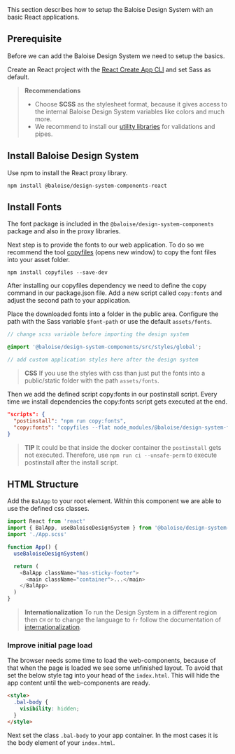 <bal-doc-lead>
This section describes how to setup the Baloise Design System with an basic React applications.
</bal-doc-lead>

## Prerequisite

Before we can add the Baloise Design System we need to setup the basics.

Create an React project with the [React Create App CLI](https://create-react-app.dev/) and set Sass as default.

> **Recommendations**
>
> - Choose **SCSS** as the stylesheet format, because it gives access to the internal Baloise Design System variables like colors and much more.
> - We recommend to install our [utility libraries](https://github.com/baloise/web-app-utils) for validations and pipes.

## Install Baloise Design System

Use npm to install the React proxy library.

```
npm install @baloise/design-system-components-react
```

## Install Fonts

The font package is included in the `@baloise/design-system-components` package and also in the proxy libraries.

Next step is to provide the fonts to our web application. To do so we recommend the tool [copyfiles](https://www.npmjs.com/package/copyfiles) (opens new window) to copy the font files into your asset folder.

``` 
npm install copyfiles --save-dev
```

After installing our copyfiles dependency we need to define the copy command in our package.json file. Add a new script called `copy:fonts` and adjust the second path to your application.

Place the downloaded fonts into a folder in the public area. Configure the path with the Sass variable `$font-path` or use the default `assets/fonts`.

```scss
// change scss variable before importing the design system

@import '@baloise/design-system-components/src/styles/global';

// add custom application styles here after the design system
```

> **CSS**
> If you use the styles with css than just put the fonts into a public/static folder with the path `assets/fonts`.

Then we add the defined script copy:fonts in our postinstall script. Every time we install dependencies the copy:fonts script gets executed at the end.

```json
"scripts": {
  "postinstall": "npm run copy:fonts",
  "copy:fonts": "copyfiles --flat node_modules/@baloise/design-system-fonts/lib/* public/assets/fonts"
}
```

> **TIP**
> It could be that inside the docker container the `postinstall` gets not executed. Therefore, use `npm run ci --unsafe-perm` to execute postinstall after the install script.

## HTML Structure

Add the `BalApp` to your root element. Within this component we are able to use the defined css classes.

```typescript
import React from 'react'
import { BalApp, useBaloiseDesignSystem } from '@baloise/design-system-components-react'
import './App.scss'

function App() {
  useBaloiseDesignSystem()

  return (
    <BalApp className="has-sticky-footer">
      <main className="container">...</main>
    </BalApp>
  )
}
```

> **Internationalization** To run the Design System in a different region then `CH` or to change the language to `fr` follow the documentation of [internationalization](?path=/docs/development-getting-started-internationalization--page).

### Improve initial page load

The browser needs some time to load the web-components, because of that when the page is loaded we see some unfinished layout.
To avoid that set the below style tag into your head of the `index.html`. This will hide the app content until the web-components are ready.

```html
<style>
  .bal-body {
    visibility: hidden;
  }
</style>
```

Next set the class `.bal-body` to your app container. In the most cases it is the body element of your `index.html`.